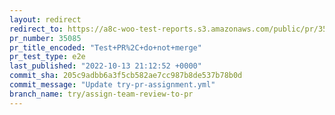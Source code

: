 ```yaml
---
layout: redirect
redirect_to: https://a8c-woo-test-reports.s3.amazonaws.com/public/pr/35085/e2e/index.html
pr_number: 35085
pr_title_encoded: "Test+PR%2C+do+not+merge"
pr_test_type: e2e
last_published: "2022-10-13 21:12:52 +0000"
commit_sha: 205c9adbb6a3f5cb582ae7cc987b8de537b78b0d
commit_message: "Update try-pr-assignment.yml"
branch_name: try/assign-team-review-to-pr
---
```


